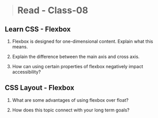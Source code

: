 > # Read - Class-08

## Learn CSS - Flexbox

1. Flexbox is designed for one-dimensional content. Explain what this means.

2. Explain the difference between the main axis and cross axis.

3. How can using certain properties of flexbox negatively impact accessibility?


## CSS Layout - Flexbox

1. What are some advantages of using flexbox over float?

2. How does this topic connect with your long term goals?
